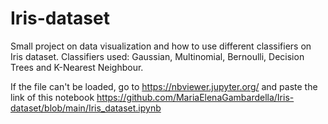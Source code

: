# Iris-dataset
Small project on data visualization and how to use different classifiers on Iris dataset. 
Classifiers used: Gaussian, Multinomial, Bernoulli, Decision Trees and K-Nearest Neighbour.

If the file can't be loaded, go to https://nbviewer.jupyter.org/ and paste the link of this notebook https://github.com/MariaElenaGambardella/Iris-dataset/blob/main/Iris_dataset.ipynb

